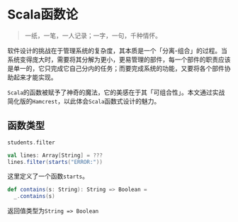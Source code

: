 # Scala函数论

> 一纸，一笔，一人记录；一字，一句，千种情怀。

软件设计的挑战在于管理系统的复杂度，其本质是一个「分离-组合」的过程。当系统变得庞大时，需要将其分解为更小，更易管理的部件，每一个部件的职责应该是单一的，它只完成它自己分内的任务；而要完成系统的功能，又要将各个部件协助起来才能实现。

`Scala`的函数被赋予了神奇的魔法，它的美感在于其「可组合性」。本文通过实战简化版的`Hamcrest`，以此体会`Scala`函数式设计的魅力。

## 函数类型

```scala
students.filter

val lines: Array[String] = ???
lines.filter(starts("ERROR:"))
```

这里定义了一个函数`starts`。

```scala
def contains(s: String): String => Boolean =
  _.contains(s)
```

返回值类型为`String => Boolean`


